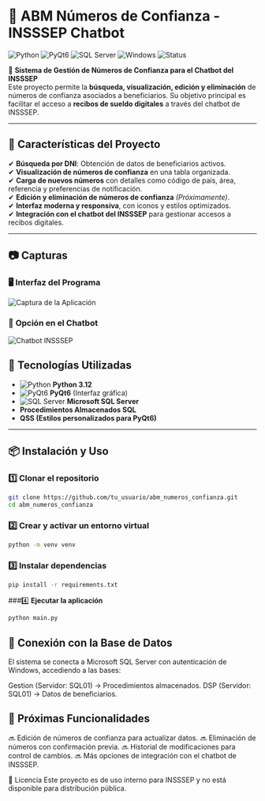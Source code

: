 # 📲 ABM Números de Confianza - INSSSEP Chatbot  

![Python](https://img.shields.io/badge/Python-3.12-blue?style=for-the-badge&logo=python)
![PyQt6](https://img.shields.io/badge/PyQt6-GUI-green?style=for-the-badge&logo=qt)
![SQL Server](https://img.shields.io/badge/Database-SQL%20Server-red?style=for-the-badge&logo=microsoftsqlserver)
![Windows](https://img.shields.io/badge/OS-Windows-lightgrey?style=for-the-badge&logo=windows)
![Status](https://img.shields.io/badge/Estado-En%20Desarrollo-orange?style=for-the-badge)

📢 **Sistema de Gestión de Números de Confianza para el Chatbot del INSSSEP**  
Este proyecto permite la **búsqueda, visualización, edición y eliminación** de números de confianza asociados a beneficiarios. Su objetivo principal es facilitar el acceso a **recibos de sueldo digitales** a través del chatbot de INSSSEP.  

---

## 🚀 **Características del Proyecto**
✔ **Búsqueda por DNI**: Obtención de datos de beneficiarios activos.  
✔ **Visualización de números de confianza** en una tabla organizada.  
✔ **Carga de nuevos números** con detalles como código de país, área, referencia y preferencias de notificación.  
✔ **Edición y eliminación de números de confianza** *(Próximamente)*.  
✔ **Interfaz moderna y responsiva**, con iconos y estilos optimizados.  
✔ **Integración con el chatbot del INSSSEP** para gestionar accesos a recibos digitales.  

---

## 📷 **Capturas**

### 🖥️ **Interfaz del Programa**
![Captura de la Aplicación](ruta/a/captura1.png)

### 🤖 **Opción en el Chatbot**
![Chatbot INSSSEP](ruta/a/captura2.png)


## 🔧 **Tecnologías Utilizadas**
- ![Python](https://img.shields.io/badge/Python-3.12-blue?style=flat-square&logo=python) **Python 3.12**
- ![PyQt6](https://img.shields.io/badge/PyQt6-GUI-green?style=flat-square&logo=qt) **PyQt6** (Interfaz gráfica)
- ![SQL Server](https://img.shields.io/badge/SQL%20Server-Database-red?style=flat-square&logo=microsoftsqlserver) **Microsoft SQL Server**  
- **Procedimientos Almacenados SQL**
- **QSS (Estilos personalizados para PyQt6)**

---

## 📦 **Instalación y Uso**
### 1️⃣ **Clonar el repositorio**
```sh
git clone https://github.com/tu_usuario/abm_numeros_confianza.git
cd abm_numeros_confianza
```

###  2️⃣ **Crear y activar un entorno virtual**

```sh
python -m venv venv
```

###  3️⃣ **Instalar dependencias**

```sh
pip install -r requirements.txt

```
###4️⃣ **Ejecutar la aplicación**
```sh
python main.py

```

## 🔗 **Conexión con la Base de Datos**

El sistema se conecta a Microsoft SQL Server con autenticación de Windows, accediendo a las bases:

Gestion (Servidor: SQL01) → Procedimientos almacenados.
DSP (Servidor: SQL01) → Datos de beneficiarios.

## 🚧 Próximas Funcionalidades
🔜 Edición de números de confianza para actualizar datos.
🔜 Eliminación de números con confirmación previa.
🔜 Historial de modificaciones para control de cambios.
🔜 Más opciones de integración con el chatbot de INSSSEP.

📄 Licencia
Este proyecto es de uso interno para INSSSEP y no está disponible para distribución pública.

